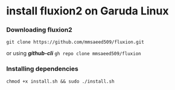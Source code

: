 # install fluxion2 on Garuda Linux


### Downloading fluxion2
`git clone https://github.com/mmsaeed509/fluxion.git`

or using ***github-cli*** `gh repo clone mmsaeed509/fluxion`

### Installing dependencies

`chmod +x install.sh && sudo ./install.sh`
